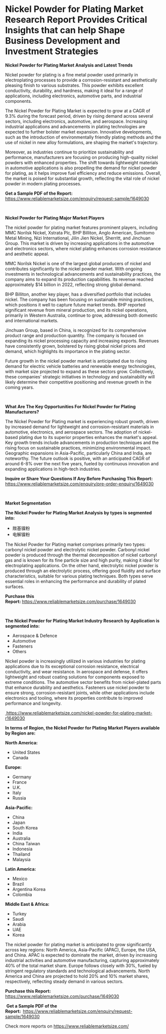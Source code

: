 <p><h1>Nickel Powder for Plating Market Research Report Provides Critical Insights that can help Shape Business Development and Investment Strategies</h1></p><p><strong>Nickel Powder for Plating Market Analysis and Latest Trends</strong></p>
<p><p>Nickel powder for plating is a fine metal powder used primarily in electroplating processes to provide a corrosion-resistant and aesthetically pleasing finish to various substrates. This powder exhibits excellent conductivity, durability, and hardness, making it ideal for a range of applications, including electronics, automotive parts, and industrial components. </p><p>The Nickel Powder for Plating Market is expected to grow at a CAGR of 9.3% during the forecast period, driven by rising demand across several sectors, including electronics, automotive, and aerospace. Increasing industrial applications and advancements in plating technologies are expected to further bolster market expansion. Innovative developments, such as the introduction of environmentally friendly plating methods and the use of nickel in new alloy formulations, are shaping the market's trajectory. </p><p>Moreover, as industries continue to prioritize sustainability and performance, manufacturers are focusing on producing high-quality nickel powders with enhanced properties. The shift towards lightweight materials in automotive applications is also propelling the demand for nickel powder for plating, as it helps improve fuel efficiency and reduce emissions. Overall, the market is poised for substantial growth, reflecting the vital role of nickel powder in modern plating processes.</p></p>
<p><strong>Get a Sample PDF of the Report:&nbsp;</strong> <a href="https://www.reliablemarketsize.com/enquiry/request-sample/1649030?utm_campaign=2876&utm_medium=2&utm_source=Github&utm_content=ia&utm_term=26032025&utm_id=nickel-powder-for-plating">https://www.reliablemarketsize.com/enquiry/request-sample/1649030</a></p>
<p>&nbsp;</p>
<p><strong>Nickel Powder for Plating Major Market Players</strong></p>
<p><p>The nickel powder for plating market features prominent players, including MMC Norilsk Nickel, Xstrata Plc, BHP Billiton, Anglo American, Sumitomo Metal Mining, Nizi International, Jilin Jien Nickel, Sherritt, and Jinchuan Group. This market is driven by increasing applications in the automotive and electronics sectors, where nickel plating enhances corrosion resistance and aesthetic appeal.</p><p>MMC Norilsk Nickel is one of the largest global producers of nickel and contributes significantly to the nickel powder market. With ongoing investments in technological advancements and sustainability practices, the company aims to expand its production capabilities. Its revenue reached approximately $14 billion in 2022, reflecting strong global demand.</p><p>BHP Billiton, another key player, has a diversified portfolio that includes nickel. The company has been focusing on sustainable mining practices, which positions it well to capture future market trends. BHP reported significant revenue from mineral production, and its nickel operations, primarily in Western Australia, continue to grow, addressing both domestic and international markets.</p><p>Jinchuan Group, based in China, is recognized for its comprehensive product range and production quantity. The company is focused on expanding its nickel processing capacity and increasing exports. Revenues have consistently grown, bolstered by rising global nickel prices and demand, which highlights its importance in the plating sector.</p><p>Future growth in the nickel powder market is anticipated due to rising demand for electric vehicle batteries and renewable energy technologies, with market size projected to expand as these sectors grow. Collectively, these companies' strategic initiatives in technology and sustainability will likely determine their competitive positioning and revenue growth in the coming years.</p></p>
<p>&nbsp;</p>
<p><strong>What Are The Key Opportunities For Nickel Powder for Plating Manufacturers?</strong></p>
<p><p>The Nickel Powder for Plating market is experiencing robust growth, driven by increased demand for lightweight and corrosion-resistant materials in automotive, electronics, and aerospace sectors. The adoption of nickel-based plating due to its superior properties enhances the market's appeal. Key growth trends include advancements in production techniques and the rising focus on sustainable practices, minimizing environmental impact. Geographic expansions in Asia-Pacific, particularly China and India, are noteworthy. The future outlook is positive, with an anticipated CAGR of around 6-8% over the next five years, fueled by continuous innovation and expanding applications in high-tech industries.</p></p>
<p><strong>Inquire or Share Your Questions If Any Before Purchasing This Report:</strong> <a href="https://www.reliablemarketsize.com/enquiry/pre-order-enquiry/1649030?utm_campaign=2876&utm_medium=2&utm_source=Github&utm_content=ia&utm_term=26032025&utm_id=nickel-powder-for-plating">https://www.reliablemarketsize.com/enquiry/pre-order-enquiry/1649030</a></p>
<p>&nbsp;</p>
<p><strong>Market Segmentation</strong></p>
<p><strong>The Nickel Powder for Plating Market Analysis by types is segmented into:</strong></p>
<p><ul><li>羰基镍粉</li><li>电解镍粉</li></ul></p>
<p><p>The Nickel Powder for Plating market comprises primarily two types: carbonyl nickel powder and electrolytic nickel powder. Carbonyl nickel powder is produced through the thermal decomposition of nickel carbonyl gas and is known for its fine particle size and high purity, making it ideal for electroplating applications. On the other hand, electrolytic nickel powder is produced through an electrolytic process, offering good fluidity and surface characteristics, suitable for various plating techniques. Both types serve essential roles in enhancing the performance and durability of plated surfaces.</p></p>
<p><strong>Purchase this Report:&nbsp;</strong><a href="https://www.reliablemarketsize.com/purchase/1649030?utm_campaign=2876&utm_medium=2&utm_source=Github&utm_content=ia&utm_term=26032025&utm_id=nickel-powder-for-plating">https://www.reliablemarketsize.com/purchase/1649030</a></p>
<p>&nbsp;</p>
<p><strong>The Nickel Powder for Plating Market Industry Research by Application is segmented into:</strong></p>
<p><ul><li>Aerospace & Defence</li><li>Automotive</li><li>Fasteners</li><li>Others</li></ul></p>
<p><p>Nickel powder is increasingly utilized in various industries for plating applications due to its exceptional corrosion resistance, electrical conductivity, and wear resistance. In aerospace and defense, it offers lightweight and robust coating solutions for components exposed to extreme conditions. The automotive sector benefits from nickel-plated parts that enhance durability and aesthetics. Fasteners use nickel powder to ensure strong, corrosion-resistant joints, while other applications include electronics and tooling, where its properties contribute to improved performance and longevity.</p></p>
<p><a href="https://www.reliablemarketsize.com/nickel-powder-for-plating-market-r1649030?utm_campaign=2876&utm_medium=2&utm_source=Github&utm_content=ia&utm_term=26032025&utm_id=nickel-powder-for-plating">&nbsp;https://www.reliablemarketsize.com/nickel-powder-for-plating-market-r1649030</a></p>
<p><strong>In terms of Region, the Nickel Powder for Plating Market Players available by Region are:</strong></p>
<p>
    <p> <strong> North America: </strong>
        <ul>
            <li>United States</li>
            <li>Canada</li>
        </ul>
        </p> 
    <p> <strong> Europe: </strong>
        <ul>
            <li>Germany</li>
            <li>France</li>
            <li>U.K.</li>
            <li>Italy</li>
            <li>Russia</li>
        </ul>
        </p> 
    <p> <strong> Asia-Pacific: </strong>
        <ul>
            <li>China</li>
            <li>Japan</li>
            <li>South Korea</li>
            <li>India</li>
            <li>Australia</li>
            <li>China Taiwan</li>
            <li>Indonesia</li>
            <li>Thailand</li>
            <li>Malaysia</li>
        </ul>
        </p> 
    <p> <strong> Latin America: </strong>
        <ul>
            <li>Mexico</li>
            <li>Brazil</li>
            <li>Argentina Korea</li>
            <li>Colombia</li>
        </ul>
        </p> 
    <p> <strong> Middle East & Africa: </strong>
        <ul>
            <li>Turkey</li>
            <li>Saudi</li>
            <li>Arabia</li>
            <li>UAE</li>
            <li>Korea</li>
        </ul>
    </p>
    </p>
<p><p>The nickel powder for plating market is anticipated to grow significantly across key regions: North America, Asia-Pacific (APAC), Europe, the USA, and China. APAC is expected to dominate the market, driven by increasing industrial activities and automotive manufacturing, capturing approximately 40% of the total market share. Europe follows closely with 30%, fueled by stringent regulatory standards and technological advancements. North America and China are projected to hold 20% and 10% market shares, respectively, reflecting steady demand in various sectors.</p></p>
<p><strong>Purchase this Report: </strong><a href="https://www.reliablemarketsize.com/purchase/1649030?utm_campaign=2876&utm_medium=2&utm_source=Github&utm_content=ia&utm_term=26032025&utm_id=nickel-powder-for-plating">https://www.reliablemarketsize.com/purchase/1649030</a></p>
<p>&nbsp;<strong>Get a Sample PDF of the Report:&nbsp;&nbsp;</strong><a href="https://www.reliablemarketsize.com/enquiry/request-sample/1649030?utm_campaign=2876&utm_medium=2&utm_source=Github&utm_content=ia&utm_term=26032025&utm_id=nickel-powder-for-plating">https://www.reliablemarketsize.com/enquiry/request-sample/1649030</a></p>
<p><strong></strong></p>
<p>Check more reports on <a href="https://www.reliablemarketsize.com/?utm_campaign=2876&utm_medium=2&utm_source=Github&utm_content=ia&utm_term=26032025&utm_id=nickel-powder-for-plating">https://www.reliablemarketsize.com/</a></p>